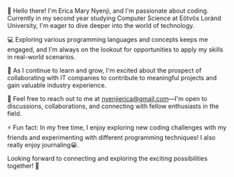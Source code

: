 👋 Hello there! I'm Erica Mary Nyenji, and I'm passionate about coding. Currently in my second year studying Computer Science at Eötvös Loránd University, I'm eager to dive deeper into the world of technology.

💻 Exploring various programming languages and concepts keeps me engaged, and I'm always on the lookout for opportunities to apply my skills in real-world scenarios.

🌱 As I continue to learn and grow, I'm excited about the prospect of collaborating with IT companies to contribute to meaningful projects and gain valuable industry experience.

📧 Feel free to reach out to me at nyenjierica@gmail.com—I'm open to discussions, collaborations, and connecting with fellow enthusiasts in the field.

⚡ Fun fact: In my free time, I enjoy exploring new coding challenges with my friends and experimenting with different programming techniques!
              I also really enjoy journaling😀.

Looking forward to connecting and exploring the exciting possibilities together! 🚀
<!---
ericaNyenji/ericaNyenji is a ✨ special ✨ repository because its `README.md` (this file) appears on your GitHub profile.
You can click the Preview link to take a look at your changes.
--->
